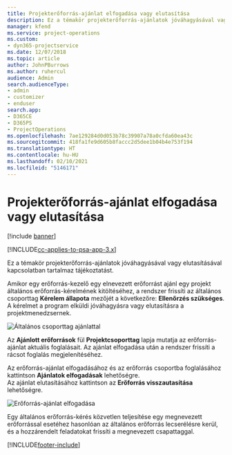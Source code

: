 ```yaml
---
title: Projekterőforrás-ajánlat elfogadása vagy elutasítása
description: Ez a témakör projekterőforrás-ajánlatok jóváhagyásával vagy elutasításával kapcsolatban tartalmaz tájékoztatást.
manager: kfend
ms.service: project-operations
ms.custom:
- dyn365-projectservice
ms.date: 12/07/2018
ms.topic: article
author: JohnPBurrows
ms.author: ruhercul
audience: Admin
search.audienceType:
- admin
- customizer
- enduser
search.app:
- D365CE
- D365PS
- ProjectOperations
ms.openlocfilehash: 7ae129284d0d053b78c39907a78a0cfda60ea43c
ms.sourcegitcommit: 418fa1fe9d605b8faccc2d5dee1b04b4e753f194
ms.translationtype: HT
ms.contentlocale: hu-HU
ms.lasthandoff: 02/10/2021
ms.locfileid: "5146171"
---
```

# <a name="accept-or-reject-a-proposed-project-resource"></a>Projekterőforrás-ajánlat elfogadása vagy elutasítása

[!include [banner](../includes/psa-now-project-operations.md)]

[!INCLUDE[cc-applies-to-psa-app-3.x](../includes/cc-applies-to-psa-app-3x.md)]

Ez a témakör projekterőforrás-ajánlatok jóváhagyásával vagy elutasításával kapcsolatban tartalmaz tájékoztatást.

Amikor egy erőforrás-kezelő egy elnevezett erőforrást ajánl egy projekt általános erőforrás-kérelmének kitöltéséhez, a rendszer frissíti az általános csoporttag **Kérelem állapota** mezőjét a következőre: **Ellenőrzés szükséges**. A kérelmet a program elküldi jóváhagyásra vagy elutasításra a projektmenedzsernek.

![Általános csoporttag ajánlattal](media/RM-how-to-19.png)

Az **Ajánlott erőforrások** fül **Projektcsoporttag** lapja mutatja az erőforrás-ajánlat aktuális foglalásait. Az ajánlat elfogadása után a rendszer frissíti a rácsot foglalás megjelenítéséhez. 

Az erőforrás-ajánlat elfogadásához és az erőforrás csoportba foglalásához kattintson **Ajánlatok elfogadásak** lehetőségre.  
Az ajánlat elutasításához kattintson az **Erőforrás visszautasítása** lehetőségre.

![Erőforrás-ajánlat elfogadása](media/RM-how-to-20.png) 

Egy általános erőforrás-kérés közvetlen teljesítése egy megnevezett erőforrással esetéhez hasonlóan az általános erőforrás lecserélésre kerül, és a hozzárendelt feladatokat frissíti a megnevezett csapattaggal.


[!INCLUDE[footer-include](../includes/footer-banner.md)]